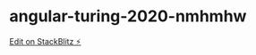 # angular-turing-2020-nmhmhw

[Edit on StackBlitz ⚡️](https://stackblitz.com/edit/angular-turing-2020-nmhmhw)